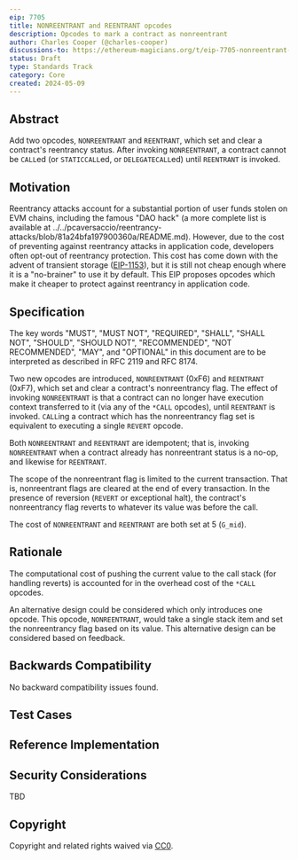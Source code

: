 ```yaml
---
eip: 7705
title: NONREENTRANT and REENTRANT opcodes
description: Opcodes to mark a contract as nonreentrant
author: Charles Cooper (@charles-cooper)
discussions-to: https://ethereum-magicians.org/t/eip-7705-nonreentrant-opcodes/19957
status: Draft
type: Standards Track
category: Core
created: 2024-05-09
---
```


## Abstract

Add two opcodes, `NONREENTRANT` and `REENTRANT`, which set and clear a contract's reentrancy status. After invoking `NONREENTRANT`, a contract cannot be `CALL`ed (or `STATICCALL`ed, or `DELEGATECALL`ed) until `REENTRANT` is invoked.

## Motivation

Reentrancy attacks account for a substantial portion of user funds stolen on EVM chains, including the famous "DAO hack" (a more complete list is available at ../../pcaversaccio/reentrancy-attacks/blob/81a24bfa197900360a/README.md). However, due to the cost of preventing against reentrancy attacks in application code, developers often opt-out of reentrancy protection. This cost has come down with the advent of transient storage ([EIP-1153](./eip-1153.md)), but it is still not cheap enough where it is a "no-brainer" to use it by default. This EIP proposes opcodes which make it cheaper to protect against reentrancy in application code.

## Specification

The key words "MUST", "MUST NOT", "REQUIRED", "SHALL", "SHALL NOT", "SHOULD", "SHOULD NOT", "RECOMMENDED", "NOT RECOMMENDED", "MAY", and "OPTIONAL" in this document are to be interpreted as described in RFC 2119 and RFC 8174.

Two new opcodes are introduced, `NONREENTRANT` (0xF6) and `REENTRANT` (0xF7), which set and clear a contract's nonreentrancy flag. The effect of invoking `NONREENTRANT` is that a contract can no longer have execution context transferred to it (via any of the `*CALL` opcodes), until `REENTRANT` is invoked. `CALL`ing a contract which has the nonreentrancy flag set is equivalent to executing a single `REVERT` opcode.

Both `NONREENTRANT` and `REENTRANT` are idempotent; that is, invoking `NONREENTRANT` when a contract already has nonreentrant status is a no-op, and likewise for `REENTRANT`.

The scope of the nonreentrant flag is limited to the current transaction. That is, nonreentrant flags are cleared at the end of every transaction. In the presence of reversion (`REVERT` or exceptional halt), the contract's nonreentrancy flag reverts to whatever its value was before the call.

The cost of `NONREENTRANT` and `REENTRANT` are both set at 5 (`G_mid`).

## Rationale

The computational cost of pushing the current value to the call stack (for handling reverts) is accounted for in the overhead cost of the `*CALL` opcodes.

An alternative design could be considered which only introduces one opcode. This opcode, `NONREENTRANT`, would take a single stack item and set the nonreentrancy flag based on its value. This alternative design can be considered based on feedback.

## Backwards Compatibility

No backward compatibility issues found.

## Test Cases

## Reference Implementation

## Security Considerations

TBD

## Copyright

Copyright and related rights waived via [CC0](../LICENSE.md).
